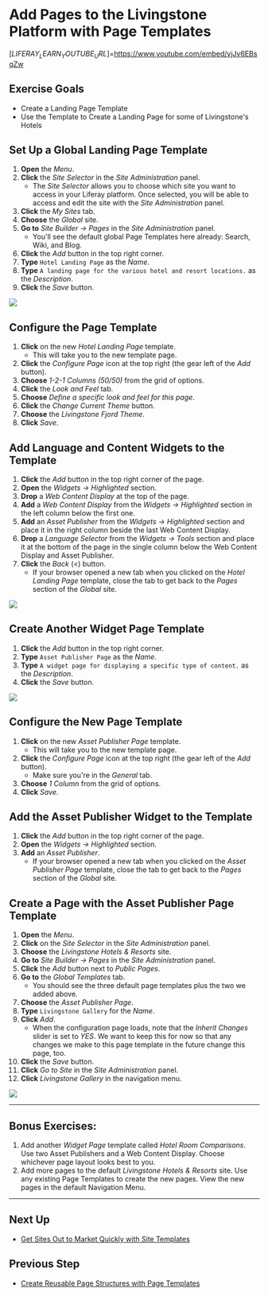 # Add Pages to the Livingstone Platform with Page Templates

[$LIFERAY_LEARN_YOUTUBE_URL$]=https://www.youtube.com/embed/vjJv6EBsqZw

## Exercise Goals
	
* Create a Landing Page Template
* Use the Template to Create a Landing Page for some of Livingstone's Hotels

## Set Up a Global Landing Page Template

1. **Open** the _Menu_.
2. **Click** the _Site Selector_ in the _Site Administration_ panel.
	- The _Site Selector_ allows you to choose which site you want to access in your Liferay platform. Once selected, you will be able to access and edit the site with the _Site Administration_ panel.
3. **Click** the _My Sites_ tab.
4. **Choose** the _Global_ site.
5. **Go to** _Site Builder → Pages_ in the _Site Administration_ panel.
	- You'll see the default global Page Templates here already: Search, Wiki, and Blog.
6. **Click** the _Add_ button in the top right corner.  
7. **Type** `Hotel Landing Page` as the _Name_.  
8. **Type** `A landing page for the various hotel and resort locations.` as the _Description_.  
9. **Click** the _Save_ button.

<img src="../images/exercise-images/new-page-template.png" style="max-width:100%;">

## Configure the Page Template

1. **Click** on the new _Hotel Landing Page_ template.  
	- This will take you to the new template page.
2. **Click** the _Configure Page_ icon at the top right (the gear left of the _Add_ button).  
3. **Choose** _1-2-1 Columns (50/50)_ from the grid of options.
4. **Click** the _Look and Feel_ tab.
5. **Choose** _Define a specific look and feel for this page_.
6. **Click** the _Change Current Theme_ button.
7. **Choose** the _Livingstone Fjord Theme_.
8. **Click** _Save_.

## Add Language and Content Widgets to the Template

1. **Click** the _Add_ button in the top right corner of the page.  
2. **Open** the _Widgets → Highlighted_ section.
3. **Drop** a _Web Content Display_ at the top of the page.
4. **Add** a _Web Content Display_ from the _Widgets → Highlighted_ section in the left column below the first one.
5. **Add** an _Asset Publisher_ from the _Widgets → Highlighted_ section and place it in the right column beside the last Web Content Display. 
6. **Drop** a _Language Selector_ from the _Widgets → Tools_ section and place it at the bottom of the page in the single column below the Web Content Display and Asset Publisher.
7. **Click** the _Back_ (<) button.
	- If your browser opened a new tab when you clicked on the _Hotel Landing Page_ template, close the tab to get back to the _Pages_ section of the _Global_ site.

<img src="../images/exercise-images/landing-page-complete.png" style="max-width:100%;">

## Create Another Widget Page Template

1. **Click** the _Add_ button in the top right corner.  
2. **Type** `Asset Publisher Page` as the _Name_.  
3. **Type** `A widget page for displaying a specific type of content.` as the _Description_.  
4. **Click** the _Save_ button.

<img src="../images/exercise-images/asset-publisher-template.png" style="max-width:100%;">

## Configure the New Page Template

1. **Click** on the new _Asset Publisher Page_ template.  
	* This will take you to the new template page.
2. **Click** the _Configure Page_ icon at the top right (the gear left of the _Add_ button). 
	* Make sure you're in the _General_ tab.
3. **Choose** _1 Column_ from the grid of options.
4. **Click** _Save_.

## Add the Asset Publisher Widget to the Template

1. **Click** the _Add_ button in the top right corner of the page.  
2. **Open** the _Widgets → Highlighted_ section.
3. **Add** an _Asset Publisher_.
	- If your browser opened a new tab when you clicked on the _Asset Publisher Page_ template, close the tab to get back to the _Pages_ section of the _Global_ site.

## Create a Page with the Asset Publisher Page Template

1. **Open** the _Menu_.
2. **Click** on the _Site Selector_ in the _Site Administration_ panel.
3. **Choose** the _Livingstone Hotels & Resorts_ site.
4. **Go to** _Site Builder → Pages_ in the _Site Administration_ panel.
5. **Click** the _Add_ button next to _Public Pages_.
6. **Go to** the _Global Templates_ tab.
	- You should see the three default page templates plus the two we added above.
7. **Choose** the _Asset Publisher Page_.
8. **Type** `Livingstone Gallery` for the _Name_.
9. **Click** _Add_.
	- When the configuration page loads, note that the _Inherit Changes_ slider is set to _YES_. We want to keep this for now so that any changes we make to this page template in the future change this page, too.
10. **Click** the _Save_ button.
11. **Click** _Go to Site_ in the _Site Administration_ panel.
12. **Click** _Livingstone Gallery_ in the navigation menu.

<img src="../images/exercise-images/exercise-2-finished.png" style="max-width:100%;">

---

## Bonus Exercises:

1. Add another _Widget Page_ template called _Hotel Room Comparisons_. Use two Asset Publishers and a Web Content Display. Choose whichever page layout looks best to you.
2. Add more pages to the default _Livingstone Hotels & Resorts_ site. Use any existing Page Templates to create the new pages. View the new pages in the default Navigation Menu. 

---

## Next Up

* [Get Sites Out to Market Quickly with Site Templates](./get-sites-to-market-with-site-templates.md)

## Previous Step

* [Create Reusable Page Structures with Page Templates](./create-reusable-page-structures.md)

